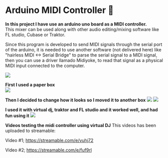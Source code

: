# Arduino MIDI Controller :musical_note:

**In this project I have use an arduino uno board as a MIDI controller.**    
This mixer can be used along with other audio editing/mixing software like FL studio, Cubase or Traktor.

Since this program is developed to send MIDI signals through the serial port of the arduino, it is needed to use another software
(not delivered here) like "hairless MIDI <-> Serial Bridge"  to parse the serial signal to a MIDI signal, then you can use a driver
llamado Midiyoke, to read that signal as a physical MIDI input connected to the computer.

![](https://i.ibb.co/zxtFNwQ/emulador.png)

**First I used a paper box**  
![](https://i.ibb.co/yB9dyPR/IMG-1118.jpg)

**Then I decided to change how it looks so I moved it to another box**
![](https://i.ibb.co/p2FkyDw/IMG-1122.jpg)
![](https://i.ibb.co/64h5RW7/IMG-1123.jpg)

**I used it with virtual dj, traktor and FL studio and it worked well, and had fun using it**
![](https://i.ibb.co/sQk05Ns/IMG-1124.jpg)

**Videos testing the midi controller using virtual DJ**
This videos has been uploaded to streamable:

Video #1; https://streamable.com/e/vuhj72

Video #2; https://streamable.com/e/fuf9rl
